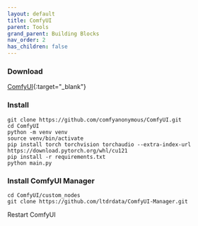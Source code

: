 ```yaml
---
layout: default
title: ComfyUI
parent: Tools
grand_parent: Building Blocks
nav_order: 2
has_children: false
---
```



### Download
[ComfyUI](https://github.com/comfyanonymous/ComfyUI){:target="_blank"}


### Install
```
git clone https://github.com/comfyanonymous/ComfyUI.git
cd ComfyUI
python -m venv venv
source venv/bin/activate
pip install torch torchvision torchaudio --extra-index-url https://download.pytorch.org/whl/cu121
pip install -r requirements.txt
python main.py
```

### Install ComfyUI Manager
```
cd ComfyUI/custom_nodes
git clone https://github.com/ltdrdata/ComfyUI-Manager.git
```
Restart ComfyUI



